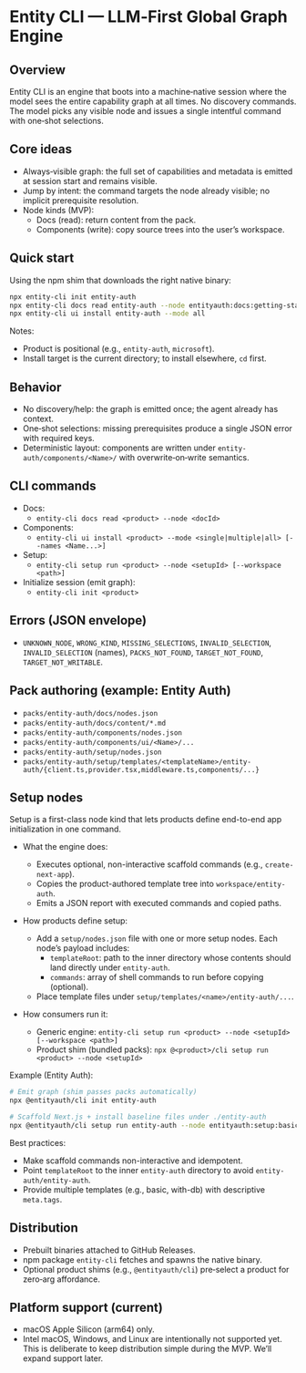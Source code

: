# Entity CLI — LLM‑First Global Graph Engine

## Overview
Entity CLI is an engine that boots into a machine‑native session where the model sees the entire capability graph at all times. No discovery commands. The model picks any visible node and issues a single intentful command with one‑shot selections.

## Core ideas
- Always‑visible graph: the full set of capabilities and metadata is emitted at session start and remains visible.
- Jump by intent: the command targets the node already visible; no implicit prerequisite resolution.
- Node kinds (MVP):
  - Docs (read): return content from the pack.
  - Components (write): copy source trees into the user’s workspace.

## Quick start
Using the npm shim that downloads the right native binary:

```bash
npx entity-cli init entity-auth
npx entity-cli docs read entity-auth --node entityauth:docs:getting-started
npx entity-cli ui install entity-auth --mode all
```

Notes:
- Product is positional (e.g., `entity-auth`, `microsoft`).
- Install target is the current directory; to install elsewhere, `cd` first.

## Behavior
- No discovery/help: the graph is emitted once; the agent already has context.
- One‑shot selections: missing prerequisites produce a single JSON error with required keys.
- Deterministic layout: components are written under `entity-auth/components/<Name>/` with overwrite‑on‑write semantics.

## CLI commands
- Docs:
  - `entity-cli docs read <product> --node <docId>`
- Components:
  - `entity-cli ui install <product> --mode <single|multiple|all> [--names <Name...>]`
- Setup:
  - `entity-cli setup run <product> --node <setupId> [--workspace <path>]`
- Initialize session (emit graph):
  - `entity-cli init <product>`

## Errors (JSON envelope)
- `UNKNOWN_NODE`, `WRONG_KIND`, `MISSING_SELECTIONS`, `INVALID_SELECTION`, `INVALID_SELECTION` (names), `PACKS_NOT_FOUND`, `TARGET_NOT_FOUND`, `TARGET_NOT_WRITABLE`.

## Pack authoring (example: Entity Auth)
- `packs/entity-auth/docs/nodes.json`
- `packs/entity-auth/docs/content/*.md`
- `packs/entity-auth/components/nodes.json`
- `packs/entity-auth/components/ui/<Name>/...`
- `packs/entity-auth/setup/nodes.json`
- `packs/entity-auth/setup/templates/<templateName>/entity-auth/{client.ts,provider.tsx,middleware.ts,components/...}`

## Setup nodes

Setup is a first-class node kind that lets products define end-to-end app initialization in one command.

- What the engine does:
  - Executes optional, non-interactive scaffold commands (e.g., `create-next-app`).
  - Copies the product-authored template tree into `workspace/entity-auth`.
  - Emits a JSON report with executed commands and copied paths.

- How products define setup:
  - Add a `setup/nodes.json` file with one or more setup nodes. Each node’s payload includes:
    - `templateRoot`: path to the inner directory whose contents should land directly under `entity-auth`.
    - `commands`: array of shell commands to run before copying (optional).
  - Place template files under `setup/templates/<name>/entity-auth/...`.

- How consumers run it:
  - Generic engine: `entity-cli setup run <product> --node <setupId> [--workspace <path>]`
  - Product shim (bundled packs): `npx @<product>/cli setup run <product> --node <setupId>`

Example (Entity Auth):

```bash
# Emit graph (shim passes packs automatically)
npx @entityauth/cli init entity-auth

# Scaffold Next.js + install baseline files under ./entity-auth
npx @entityauth/cli setup run entity-auth --node entityauth:setup:basic
```

Best practices:
- Make scaffold commands non-interactive and idempotent.
- Point `templateRoot` to the inner `entity-auth` directory to avoid `entity-auth/entity-auth`.
- Provide multiple templates (e.g., basic, with-db) with descriptive `meta.tags`.

## Distribution
- Prebuilt binaries attached to GitHub Releases.
- npm package `entity-cli` fetches and spawns the native binary.
- Optional product shims (e.g., `@entityauth/cli`) pre‑select a product for zero‑arg affordance.

## Platform support (current)
- macOS Apple Silicon (arm64) only.
- Intel macOS, Windows, and Linux are intentionally not supported yet. This is deliberate to keep distribution simple during the MVP. We’ll expand support later.


